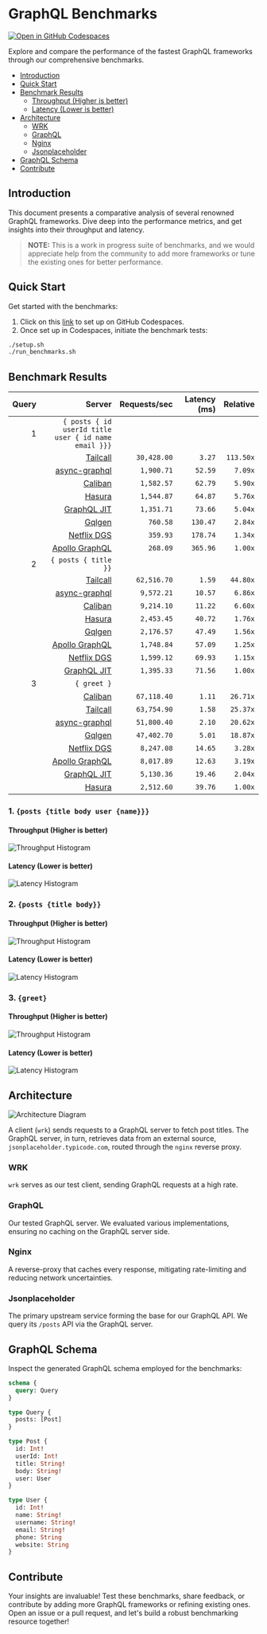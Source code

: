 # GraphQL Benchmarks <!-- omit from toc -->

[![Open in GitHub Codespaces](https://github.com/codespaces/badge.svg)](https://codespaces.new/tailcallhq/graphql-benchmarks)

Explore and compare the performance of the fastest GraphQL frameworks through our comprehensive benchmarks.

- [Introduction](#introduction)
- [Quick Start](#quick-start)
- [Benchmark Results](#benchmark-results)
  - [Throughput (Higher is better)](#throughput-higher-is-better)
  - [Latency (Lower is better)](#latency-lower-is-better)
- [Architecture](#architecture)
  - [WRK](#wrk)
  - [GraphQL](#graphql)
  - [Nginx](#nginx)
  - [Jsonplaceholder](#jsonplaceholder)
- [GraphQL Schema](#graphql-schema)
- [Contribute](#contribute)

[Tailcall]: https://github.com/tailcallhq/tailcall
[Gqlgen]: https://github.com/99designs/gqlgen
[Apollo GraphQL]: https://github.com/apollographql/apollo-server
[Netflix DGS]: https://github.com/netflix/dgs-framework
[Caliban]: https://github.com/ghostdogpr/caliban
[async-graphql]: https://github.com/async-graphql/async-graphql
[Hasura]: https://github.com/hasura/graphql-engine
[GraphQL JIT]: https://github.com/zalando-incubator/graphql-jit

## Introduction

This document presents a comparative analysis of several renowned GraphQL frameworks. Dive deep into the performance metrics, and get insights into their throughput and latency.

> **NOTE:** This is a work in progress suite of benchmarks, and we would appreciate help from the community to add more frameworks or tune the existing ones for better performance.

## Quick Start

Get started with the benchmarks:

1. Click on this [link](https://codespaces.new/tailcallhq/graphql-benchmarks) to set up on GitHub Codespaces.
2. Once set up in Codespaces, initiate the benchmark tests:

```bash
./setup.sh
./run_benchmarks.sh
```

## Benchmark Results

<!-- PERFORMANCE_RESULTS_START -->

| Query | Server | Requests/sec | Latency (ms) | Relative |
|-------:|--------:|--------------:|--------------:|---------:|
| 1 | `{ posts { id userId title user { id name email }}}` |
|| [Tailcall] | `30,428.00` | `3.27` | `113.50x` |
|| [async-graphql] | `1,900.71` | `52.59` | `7.09x` |
|| [Caliban] | `1,582.57` | `62.79` | `5.90x` |
|| [Hasura] | `1,544.87` | `64.87` | `5.76x` |
|| [GraphQL JIT] | `1,351.71` | `73.66` | `5.04x` |
|| [Gqlgen] | `760.58` | `130.47` | `2.84x` |
|| [Netflix DGS] | `359.93` | `178.74` | `1.34x` |
|| [Apollo GraphQL] | `268.09` | `365.96` | `1.00x` |
| 2 | `{ posts { title }}` |
|| [Tailcall] | `62,516.70` | `1.59` | `44.80x` |
|| [async-graphql] | `9,572.21` | `10.57` | `6.86x` |
|| [Caliban] | `9,214.10` | `11.22` | `6.60x` |
|| [Hasura] | `2,453.45` | `40.72` | `1.76x` |
|| [Gqlgen] | `2,176.57` | `47.49` | `1.56x` |
|| [Apollo GraphQL] | `1,748.84` | `57.09` | `1.25x` |
|| [Netflix DGS] | `1,599.12` | `69.93` | `1.15x` |
|| [GraphQL JIT] | `1,395.33` | `71.56` | `1.00x` |
| 3 | `{ greet }` |
|| [Caliban] | `67,118.40` | `1.11` | `26.71x` |
|| [Tailcall] | `63,754.90` | `1.58` | `25.37x` |
|| [async-graphql] | `51,800.40` | `2.10` | `20.62x` |
|| [Gqlgen] | `47,402.70` | `5.01` | `18.87x` |
|| [Netflix DGS] | `8,247.08` | `14.65` | `3.28x` |
|| [Apollo GraphQL] | `8,017.89` | `12.63` | `3.19x` |
|| [GraphQL JIT] | `5,130.36` | `19.46` | `2.04x` |
|| [Hasura] | `2,512.60` | `39.76` | `1.00x` |

<!-- PERFORMANCE_RESULTS_END -->



### 1. `{posts {title body user {name}}}`
#### Throughput (Higher is better)

![Throughput Histogram](assets/req_sec_histogram1.png)

#### Latency (Lower is better)

![Latency Histogram](assets/latency_histogram1.png)

### 2. `{posts {title body}}`
#### Throughput (Higher is better)

![Throughput Histogram](assets/req_sec_histogram2.png)

#### Latency (Lower is better)

![Latency Histogram](assets/latency_histogram2.png)

### 3. `{greet}`
#### Throughput (Higher is better)

![Throughput Histogram](assets/req_sec_histogram3.png)

#### Latency (Lower is better)

![Latency Histogram](assets/latency_histogram3.png)

## Architecture

![Architecture Diagram](assets/architecture.png)

A client (`wrk`) sends requests to a GraphQL server to fetch post titles. The GraphQL server, in turn, retrieves data from an external source, `jsonplaceholder.typicode.com`, routed through the `nginx` reverse proxy.

### WRK

`wrk` serves as our test client, sending GraphQL requests at a high rate.

### GraphQL

Our tested GraphQL server. We evaluated various implementations, ensuring no caching on the GraphQL server side.

### Nginx

A reverse-proxy that caches every response, mitigating rate-limiting and reducing network uncertainties.

### Jsonplaceholder

The primary upstream service forming the base for our GraphQL API. We query its `/posts` API via the GraphQL server.

## GraphQL Schema

Inspect the generated GraphQL schema employed for the benchmarks:

```graphql
schema {
  query: Query
}

type Query {
  posts: [Post]
}

type Post {
  id: Int!
  userId: Int!
  title: String!
  body: String!
  user: User
}

type User {
  id: Int!
  name: String!
  username: String!
  email: String!
  phone: String
  website: String
}
```

## Contribute

Your insights are invaluable! Test these benchmarks, share feedback, or contribute by adding more GraphQL frameworks or refining existing ones. Open an issue or a pull request, and let's build a robust benchmarking resource together!
